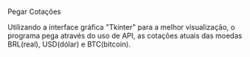Pegar Cotações 

Utilizando a interface gráfica "Tkinter" para a melhor visualização, o programa pega através do uso de API, as cotações atuais das moedas BRL(real), USD(dólar) e BTC(bitcoin).
